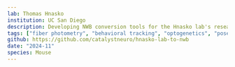 ```yaml
---
lab: Thomas Hnasko
institution: UC San Diego
description: Developing NWB conversion tools for the Hnasko lab's research on fiber photometry alongside behavioral measurements. The pipeline standardizes data from TDT systems (fiber photometry and TTL pulses), behavioral videos from AnyMaze, synchronization signals, histology images from Zeiss microscopes, and in-progress work on processed fiber photometry data and pose estimation. These tools enable comprehensive analysis of neural activity in relation to behavior and facilitate data sharing through the DANDI Archive.
tags: ["fiber photometry", "behavioral tracking", "optogenetics", "pose estimation", "video"]
github: https://github.com/catalystneuro/hnasko-lab-to-nwb
date: "2024-11"
species: Mouse
---
```

